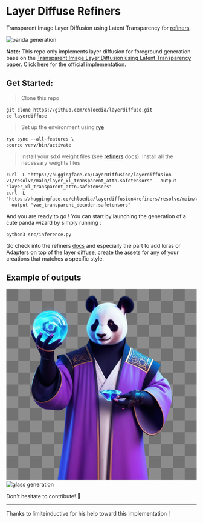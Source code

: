 # Layer Diffuse Refiners
Transparent Image Layer Diffusion using Latent Transparency for [refiners](https://github.com/finegrain-ai/refiners/tree/main).

![panda generation](./assets/architecture.png)

**Note:** This repo only implements layer diffusion for foreground generation base on the [Transparent Image Layer Diffusion using Latent Transparency](https://arxiv.org/abs/2402.17113v3) paper. Click [here](https://github.com/layerdiffusion/sd-forge-layerdiffuse) for the official implementation.

## Get Started:
> Clone this repo
```console
git clone https://github.com/chloedia/layerdiffuse.git
cd layerdiffuse
```
> Set up the environment using [rye](https://rye-up.com/)
```console
rye sync --all-features \
source venv/bin/activate
```
> Install your sdxl weight files (see [refiners](https://github.com/finegrain-ai/refiners/tree/main) docs).
> Install all the necessary weights files
```console
curl -L "https://huggingface.co/LayerDiffusion/layerdiffusion-v1/resolve/main/layer_xl_transparent_attn.safetensors" --output "layer_xl_transparent_attn.safetensors"
curl -L "https://huggingface.co/chloedia/layerdiffusion4refiners/resolve/main/vae_transparent_decoder.safetensors" --output "vae_transparent_decoder.safetensors"
```

And you are ready to go ! You can start by launching the generation of a cute panda wizard by simply running :
```console
python3 src/inference.py
```

Go check into the refiners [docs](https://refine.rs/guides/adapting_sdxl/#multiple-loras) and especially the part to add loras or Adapters on top of the layer diffuse, create the assets for any of your creations that matches a specific style.

## Example of outputs

![panda generation](./assets/panda.png)
![glass generation](./assets/to/glass.png)

Don't hesitate to contribute! 🔆

-----

Thanks to limiteinductive for his help toward this implementation !



